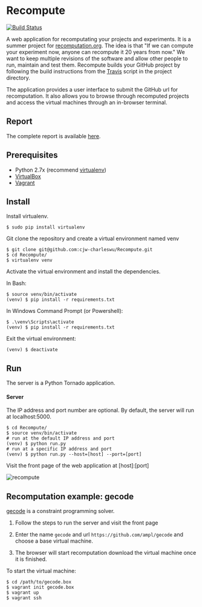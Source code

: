 # Recompute
[![Build Status][1]][2]

A web application for recomputating your projects and experiments. It is a summer project for [recomputation.org][3].
The idea is that "If we can compute your experiment now, anyone can recompute it 20 years from now." We want to keep
multiple revisions of the software and allow other people to run, maintain and test them. Recompute builds your GitHub
project by following the build instructions from the [Travis](https://travis-ci.org/) script in the project directory.

The application provides a user interface to submit the GitHub url for recomputation. It also allows you to browse
through recomputed projects and access the virtual machines through an in-browser terminal.


## Report
The complete report is available [here][4].


## Prerequisites
- Python 2.7x (recommend [virtualenv][5])
- [VirtualBox][6]
- [Vagrant][7]


## Install
Install virtualenv.

    $ sudo pip install virtualenv

Git clone the repository and create a virtual environment named venv

    $ git clone git@github.com:cjw-charleswu/Recompute.git
    $ cd Recompute/
    $ virtualenv venv

Activate the virtual environment and install the dependencies.

In Bash:

    $ source venv/bin/activate
    (venv) $ pip install -r requirements.txt

In Windows Command Prompt (or Powershell):

    $ .\venv\Scripts\activate
    (venv) $ pip install -r requirements.txt

Exit the virtual environment:

    (venv) $ deactivate


## Run
The server is a Python Tornado application.

#### Server
The IP address and port number are optional. By default, the server will run at localhost:5000.

    $ cd Recompute/
    $ source venv/bin/activate
    # run at the default IP address and port
    (venv) $ python run.py
    # run at a specific IP address and port
    (venv) $ python run.py --host=[host] --port=[port]


Visit the front page of the web application at [host]:[port]

![recompute][8]


## Recomputation example: gecode
[gecode](https://github.com/ampl/gecode) is a constraint programming solver.

1. Follow the steps to run the server and visit the front page

3. Enter the name `gecode` and url `https://github.com/ampl/gecode` and choose a base virtual machine.

4. The browser will start recomputation download the virtual machine once it is finished.

To start the virtual machine:

    $ cd /path/to/gecode.box
    $ vagrant init gecode.box
    $ vagrant up
    $ vagrant ssh


[1]: https://travis-ci.org/cjw-charleswu/Recompute.svg?branch=master
[2]: https://travis-ci.org/cjw-charleswu/Recompute
[3]: http://www.recomputation.org/
[4]: https://www.sharelatex.com/project/55dc8e93a56a48502de3f166
[5]: http://docs.python-guide.org/en/latest/dev/virtualenvs/
[6]: https://www.virtualbox.org/
[7]: https://www.vagrantup.com/
[8]: https://raw.github.com/cjw-charleswu/Recompute/master/screenshots/recompute.png
